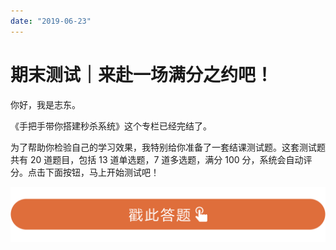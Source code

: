 ```yaml
---
date: "2019-06-23"
---  
```

      
# 期末测试｜来赴一场满分之约吧！
你好，我是志东。

《手把手带你搭建秒杀系统》这个专栏已经完结了。

为了帮助你检验自己的学习效果，我特别给你准备了一套结课测试题。这套测试题共有 20 道题目，包括 13 道单选题，7 道多选题，满分 100 分，系统会自动评分。点击下面按钮，马上开始测试吧！

[![](./httpsstatic001geekbangorgresourceimage28a428d1be62669b4f3cc01c36466bf811a4.png)](http://time.geekbang.org/quiz/intro?act_id=1262&exam_id=3342)

<!-- [[[read_end]]] -->